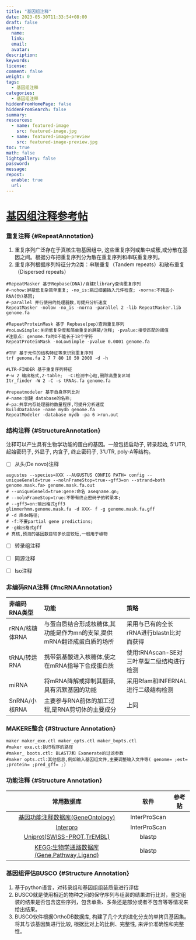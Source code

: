 ```yaml
---
title: "基因组注释"
date: 2023-05-30T11:33:54+08:00
draft: false
author:
  name: 
  link:
  email:
  avatar:
description:
keywords:
license:
comment: false
weight: 0
tags:
  - 基因组注释
categories:
  - 基因组注释
hiddenFromHomePage: false
hiddenFromSearch: false
summary:
resources:
  - name: featured-image
    src: featured-image.jpg
  - name: featured-image-preview
    src: featured-image-preview.jpg
toc: true
math: false
lightgallery: false
password:
message:
repost:
  enable: true
  url:
---
```


# [基因组注释参考帖](https://liuyujie0136.gitbook.io/sci-tech-notes/bioinformatics/genome-denovo-ann)
### 重复注释 {#RepeatAnnotation}
1. 重复序列广泛存在于真核生物基因组中, 这些重复序列或集中成簇,或分散在基因之间。根据分布把重复序列分为散在重复序列和串联重复序列。  
2. 重复序列根据序列特征分为2类：串联重复（Tandem repeats）和散布重复（Dispersed repeats）  
```
#RepeatMasker 基于Repbase(DNA)/自建Elibrary查询重复序列
#-nohow:屏蔽低复杂简单重复; -no_is:跳过细菌插入元件检查; -norna:不掩盖小RNA(伪)基因;
#-parallel 并行使用的处理器数,可提升分析速度
RepeatMasker -nolow -no_is -norna -parallel 2 -lib RepeatMasker.lib genome.fa

#RepeatProteinMask 基于 Repbase(pep)查询重复序列
#noLowSimple:关闭低复杂度和简单重复的屏蔽/注释; -pvalue:接受匹配的阈值
#注意点: genome.fa的D不能长于18个字符
RepeatProteinMask -noLowSimple -pvalue 0.0001 genome.fa

#TRF 基于元件的结构特征等来识别重复序列
trf genome.fa 2 7 7 80 10 50 2000 -d -h

#LTR-FINDER 基于重复序列特征
#-w 2 输出格式,2-table;  -C:检测中心粒,删除高重复区域
Itr_finder -W 2 -C -s tRNAs.fa genome.fa

#repeatmodeler 基于自身序列比对
#-name:创建 database的名称;
#-pa:共享内存处理器的数量程序,可提升分析速度
BuildDatabase -name mydb genome.fa
RepeatModeler -database mydb -pa 6 >run.out
```

### 结构注释 {#StructureAnnotation}
注释可以产生具有生物学功能的蛋白的基因。一般包括启动子, 转录起始, 5'UTR, 起始密码子, 外显子, 内含子, 终止密码子, 3'UTR, poly-A等结构。  
- [ ] 从头(De novo)注释  
```
augustus --species=XXX --AUGUSTUS CONFIG PATH= config --uniqueGeneld=true --nolnFrameStop=true--gff3=on --strand=both genome.mask.fa> genome.mask.fa.out 
# --uniqueGeneld=true:gene:命名 aseqname.gn; 
# --nolnFrameStop=true:不带有终止密码子的转录本; 
# --gff3=on:输出格式gff3 
glimmerhmm.genome.mask.fa -d XXX- f -g genome.mask.fa.gff
# -d 库de路径;
# -f:不要partial gene predictions;
# -g输出格式gff
# 真核,预测的基因数目较多长度较短,一般用于植物
```
- [ ] 转录组注释  

- [ ] 同源注释  

- [ ] Iso注释  

### 非编码RNA注释 {#ncRNAAnnotation}
| 非编码RNA类型 | 功能 | 策略 |
| :--- | :---- | :---- |
| rRNA/核糖体RNA | 与蛋白质结合形成核糖体,其功能是作为mn的支架,提供mRNA翻译成蛋白质的场所| 采用与已有的全长rRNA进行blastn比对而获得|
| tRNA/转运RNA | 携带氨基酸进入核糖体,使之在mRNA指导下合成蛋白质 |使用tRNAscan-SE对三叶草型二级结构进行检测|
| miRNA | 将mRNA降解或抑制其翻译,具有沉默基因的功能 |采用Rfam和INFERNAL进行二级结构检测|
| SnRNA/小核RNA | 主要参与RNA前体的加工过程,是RNA剪切体的主要成分 |上同|
### MAKERE整合 {#Structure Annotation}
```
maker maker_exe.ctl maker_opts.ctl maker_bopts.ctl
#maker exe.ct:执行程序的路径
#maker_ boots.ctl: BLAST7和 Exonerate的过滤参数
#maker opts.ctl:其他信息,例如输入基因组文件,主要调整输入文件等( genome= ;est= ;protein= ;pred_gff= ;)
```
### 功能注释 {#Structure Annotation}
| 常用数据库 | 软件 | 参考贴 |
| :----: | :----: | :----: |
| [基因功能注释数据库(GeneOntology)](http://www.geneontology.org/) | InterProScan|  |
| [Interpro](http://www.ebi.ac.uk/interpro/) | InterProScan |  |
| [Uniprot(SWISS-PROT,TrEMBL)](http://www.uniprot.org/) | blastp |  |
| [KEGG:生物学通路数据库(Gene,Pathway,Ligand)](http://www.genome.jp/kegg/) | blastp |  |

### 基因组评估BUSCO {#Structure Annotation}
1. 基于python语言，对转录组和基因组组装质量进行评估  
2. BUSCO就是使用相近的物种之间的保守序列与组装的结果进行比对，鉴定组装的结果是否包含这些序列，包含单条、多条还是部分或者不包含等等情况来给出结果。  
3. BUSCO软件根据OrthoDB数据库, 构建了几个大的进化分支的单拷贝基因集。将其与该基因集进行比较, 根据比对上的比例、完整性, 来评价准确性和完整性。  


